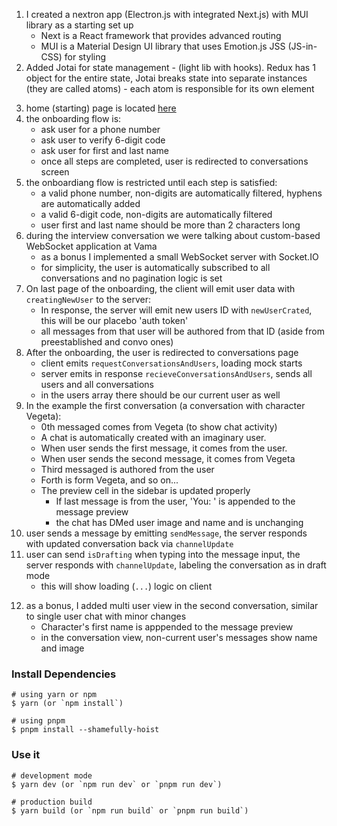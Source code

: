 1. I created a nextron app (Electron.js with integrated Next.js) with MUI library as a starting set up
   - Next is a React framework that provides advanced routing
   - MUI is a Material Design UI library that uses Emotion.js JSS (JS-in-CSS) for styling
2. Added Jotai for state management - (light lib with hooks). Redux has 1 object for the entire state, Jotai breaks state into separate instances (they are called atoms) - each atom is responsible for its own element

3) home (starting) page is located [here](renderer/pages/home.tsx)
4) the onboarding flow is:
   - ask user for a phone number
   - ask user to verify 6-digit code
   - ask user for first and last name
   - once all steps are completed, user is redirected to conversations screen
5) the onboardiang flow is restricted until each step is satisfied:
   - a valid phone number, non-digits are automatically filtered, hyphens are automatically added
   - a valid 6-digit code, non-digits are automatically filtered
   - user first and last name should be more than 2 characters long
6) during the interview conversation we were talking about custom-based WebSocket application at Vama
   - as a bonus I implemented a small WebSocket server with Socket.IO
   - for simplicity, the user is automatically subscribed to all conversations and no pagination logic is set
7) On last page of the onboarding, the client will emit user data with `creatingNewUser` to the server:
   - In response, the server will emit new users ID with `newUserCrated`, this will be our placebo 'auth token'
   - all messages from that user will be authored from that ID (aside from preestablished and convo ones)
8) After the onboarding, the user is redirected to conversations page
   - client emits `requestConversationsAndUsers`, loading mock starts
   - server emits in response `recieveConversationsAndUsers`, sends all users and all conversations
   - in the users array there should be our current user as well
9) In the example the first conversation (a conversation with character Vegeta):
   - 0th messaged comes from Vegeta (to show chat activity)
   - A chat is automatically created with an imaginary user.
   - When user sends the first message, it comes from the user.
   - When user sends the second message, it comes from Vegeta
   - Third messaged is authored from the user
   - Forth is form Vegeta, and so on...
   - The preview cell in the sidebar is updated properly
     - If last message is from the user, 'You: ' is appended to the message preview
     - the chat has DMed user image and name and is unchanging
10) user sends a message by emitting `sendMessage`, the server responds with updated conversation back via `channelUpdate`
11) user can send `isDrafting` when typing into the message input, the server responds with `channelUpdate`, labeling the conversation as in draft mode
    - this will show loading (`...`) logic on client

12. as a bonus, I added multi user view in the second conversation, similar to single user chat with minor changes
    - Character's first name is apppended to the message preview
    - in the conversation view, non-current user's messages show name and image

### Install Dependencies

```
# using yarn or npm
$ yarn (or `npm install`)

# using pnpm
$ pnpm install --shamefully-hoist
```

### Use it

```
# development mode
$ yarn dev (or `npm run dev` or `pnpm run dev`)

# production build
$ yarn build (or `npm run build` or `pnpm run build`)
```
